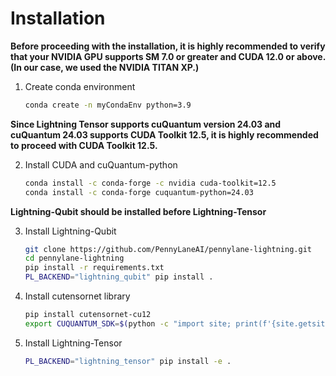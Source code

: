 # Installation

**Before proceeding with the installation, it is highly recommended to verify that your NVIDIA GPU supports SM 7.0 or greater and CUDA 12.0 or above. (In our case, we used the NVIDIA TITAN XP.)**

1. Create conda environment
    ```sh
    conda create -n myCondaEnv python=3.9
    ```

**Since Lightning Tensor supports cuQuantum version 24.03 and cuQuantum 24.03 supports CUDA Toolkit 12.5, it is highly recommended to proceed with CUDA Toolkit 12.5.**

2. Install CUDA and cuQuantum-python
    ```sh
    conda install -c conda-forge -c nvidia cuda-toolkit=12.5
    conda install -c conda-forge cuquantum-python=24.03
    ```

**Lightning-Qubit should be installed before Lightning-Tensor**

3. Install Lightning-Qubit
    ```sh
    git clone https://github.com/PennyLaneAI/pennylane-lightning.git
    cd pennylane-lightning
    pip install -r requirements.txt
    PL_BACKEND="lightning_qubit" pip install .
    ```

4. Install cutensornet library
    ```sh
    pip install cutensornet-cu12
    export CUQUANTUM_SDK=$(python -c "import site; print(f'{site.getsitepackages()[0]}/cuquantum/lib')")
    ```

5. Install Lightning-Tensor
    ```sh
    PL_BACKEND="lightning_tensor" pip install -e .
    ```

